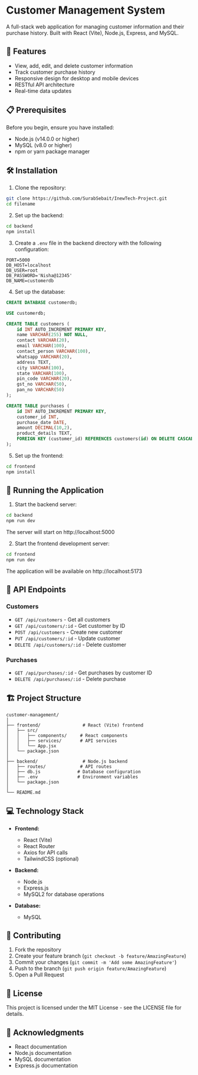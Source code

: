 # Customer Management System

A full-stack web application for managing customer information and their purchase history. Built with React (Vite), Node.js, Express, and MySQL.

## 🚀 Features

- View, add, edit, and delete customer information
- Track customer purchase history
- Responsive design for desktop and mobile devices
- RESTful API architecture
- Real-time data updates

## 📋 Prerequisites

Before you begin, ensure you have installed:
- Node.js (v14.0.0 or higher)
- MySQL (v8.0 or higher)
- npm or yarn package manager

## 🛠️ Installation

1. Clone the repository:
```bash
git clone https://github.com/SurabSebait/InewTech-Project.git
cd filename
```

2. Set up the backend:
```bash
cd backend
npm install
```

3. Create a `.env` file in the backend directory with the following configuration:
```env
PORT=5000
DB_HOST=localhost
DB_USER=root
DB_PASSWORD='Nisha@12345'
DB_NAME=customerdb
```

4. Set up the database:
```sql
CREATE DATABASE customerdb;

USE customerdb;

CREATE TABLE customers (
    id INT AUTO_INCREMENT PRIMARY KEY,
    name VARCHAR(255) NOT NULL,
    contact VARCHAR(20),
    email VARCHAR(100),
    contact_person VARCHAR(100),
    whatsapp VARCHAR(20),
    address TEXT,
    city VARCHAR(100),
    state VARCHAR(100),
    pin_code VARCHAR(20),
    gst_no VARCHAR(50),
    pan_no VARCHAR(50)
);

CREATE TABLE purchases (
    id INT AUTO_INCREMENT PRIMARY KEY,
    customer_id INT,
    purchase_date DATE,
    amount DECIMAL(10,2),
    product_details TEXT,
    FOREIGN KEY (customer_id) REFERENCES customers(id) ON DELETE CASCADE
);
```

5. Set up the frontend:
```bash
cd frontend
npm install
```

## 🚦 Running the Application

1. Start the backend server:
```bash
cd backend
npm run dev
```
The server will start on http://localhost:5000

2. Start the frontend development server:
```bash
cd frontend
npm run dev
```
The application will be available on http://localhost:5173

## 📝 API Endpoints

### Customers

- `GET /api/customers` - Get all customers
- `GET /api/customers/:id` - Get customer by ID
- `POST /api/customers` - Create new customer
- `PUT /api/customers/:id` - Update customer
- `DELETE /api/customers/:id` - Delete customer

### Purchases

- `GET /api/purchases/:id` - Get purchases by customer ID
- `DELETE /api/purchases/:id` - Delete purchase

## 🏗️ Project Structure

```
customer-management/
│
├── frontend/                # React (Vite) frontend
│   ├── src/
│   │   ├── components/     # React components
│   │   ├── services/       # API services
│   │   └── App.jsx
│   └── package.json
│
├── backend/                 # Node.js backend
│   ├── routes/             # API routes
│   ├── db.js              # Database configuration
│   ├── .env               # Environment variables
│   └── package.json
│
└── README.md
```

## 💻 Technology Stack

- **Frontend:**
  - React (Vite)
  - React Router
  - Axios for API calls
  - TailwindCSS (optional)

- **Backend:**
  - Node.js
  - Express.js
  - MySQL2 for database operations

- **Database:**
  - MySQL

## 🤝 Contributing

1. Fork the repository
2. Create your feature branch (`git checkout -b feature/AmazingFeature`)
3. Commit your changes (`git commit -m 'Add some AmazingFeature'`)
4. Push to the branch (`git push origin feature/AmazingFeature`)
5. Open a Pull Request

## 📄 License

This project is licensed under the MIT License - see the LICENSE file for details.

## 🙏 Acknowledgments

- React documentation
- Node.js documentation
- MySQL documentation
- Express.js documentation
